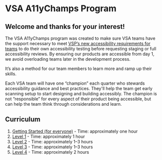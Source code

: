 # VSA A11yChamps Program

## Welcome and thanks for your interest! 

The VSA A11yChamps program was created to make sure VSA teams have the support necessary to meet [VSP’s new accessibility requirements for teams](https://github.com/department-of-veterans-affairs/va.gov-team/blob/master/platform/accessibility/guidance/staging-review-processes.md) to do their own accessibility testing before requesting staging or full accessibility reviews. By ensuring our products are accessible from day 1, we avoid overloading teams later in the development process. 

It’s also a method for our team members to learn more and ramp up their skills.

Each VSA team will have one “champion” each quarter who stewards accessibility guidance and best practices. They'll help the team get early scanning setup to start designing and building accessibly. The champion is not “responsible” for every aspect of their product being accessible, but can help the team think through considerations and learn. 

## Curriculum

1. [Getting Started (for everyone)](https://github.com/department-of-veterans-affairs/va.gov-team/blob/master/teams/vsa/accessibility/a11y-champs/00-getting-started.md) - Time: approximately one hour
1. [Level 1](https://github.com/department-of-veterans-affairs/va.gov-team/blob/master/teams/vsa/accessibility/a11y-champs/01-level.md) - Time: approximately 1 hour
1. [Level 2]() - Time: approximately 1–3 hours
1. [Level 3]() - Time: approximately 1–3 hours
1. [Level 4]() - Time: approximately 2 hours
